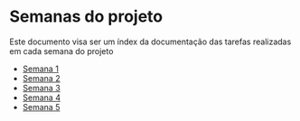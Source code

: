 # Semanas do projeto

Este documento visa ser um índex da documentação das tarefas realizadas em cada semana do projeto

- [Semana 1]((./semanas/semana_01.md))
- [Semana 2]((./semanas/semana_02.md))
- [Semana 3]((./semanas/semana_03.md))
- [Semana 4]((./semanas/semana_04.md))
- [Semana 5]((./semanas/semana_05.md))
